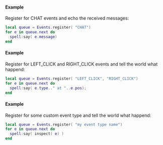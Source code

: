 #### Example
Register for CHAT events and echo the received messages:
```lua
local queue = Events.register( "CHAT")
for e in queue.next do
  spell:say( e.message)
end
```
#### Example
Register for LEFT_CLICK and RIGHT_CLICK events and tell
the world what happend:
```lua
local queue = Events.register( "LEFT_CLICK", "RIGHT_CLICK")
for e in queue.next do
  spell:say( e.type.." at "..e.pos);
end
```
#### Example
Register for some custom event type and tell
the world what happend:
```lua
local queue = Events.register( "my event type name")
for e in queue.next do
  spell:say( inspect( e) )
end
```
